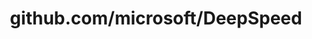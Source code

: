 ---
layout: post
title: github.com/microsoft/DeepSpeed
categories: link
tags: [انگلیسی, برنامه‌نویسی]
---